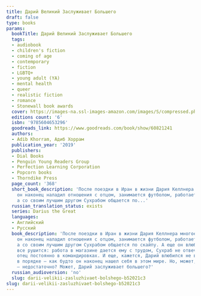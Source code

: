 ```yaml
---
title: Дарий Великий Заслуживает Большего
draft: false
type: books
params:
  bookTitle: Дарий Великий Заслуживает Большего
  tags:
  - audiobook
  - children's fiction
  - coming of age
  - contemporary
  - fiction
  - LGBTQ+
  - young adult (YA)
  - mental health
  - queer
  - realistic fiction
  - romance
  - Stonewall book awards
  cover: https://images-na.ssl-images-amazon.com/images/S/compressed.photo.goodreads.com/books/1650101290i/60821241.jpg
  editions count: '6'
  isbn: '9785604653296'
  goodreads_link: https://www.goodreads.com/book/show/60821241
  authors:
  - Adib Khorram, Адиб Хоррам
  publication_year: '2019'
  publishers:
  - Dial Books
  - Penguin Young Readers Group
  - Perfection Learning Corporation
  - Popcorn books
  - Thorndike Press
  page_count: '368'
  short_book_description: 'После поездки в Иран в жизни Дария Келлнера многое изменилось:
    он наконец наладил отношения с отцом, занимается футболом, работает в чайном магазине,
    а со своим лучшим другом Сухрабом общается по...'
  russian_translation_status: exists
  series: Darius the Great
  languages:
  - Английский
  - Русский
  book_description: 'После поездки в Иран в жизни Дария Келлнера многое изменилось:
    он наконец наладил отношения с отцом, занимается футболом, работает в чайном магазине,
    а со своим лучшим другом Сухрабом общается по скайпу. А еще он влюбился.Но вскоре
    все рушится: работа в магазине дается ему с трудом, Сухраб не отвечает на звонки,
    отец постоянно в командировках. И еще, кажется, Дарий влюбился не в того...Дарий
    в порядке — как будто он наконец нашел себя в этом мире. Но, может, быть в порядке
    — недостаточно? Может, Дарий заслуживает большего?'
  russian_audioversion: 'no'
  slug: darii-velikii-zasluzhivaet-bolshego-b52021c3
slug: darii-velikii-zasluzhivaet-bolshego-b52021c3
---
```


